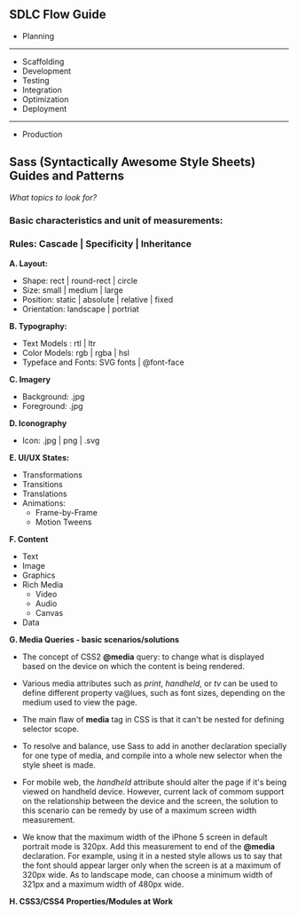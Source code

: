 ## SDLC Flow Guide
- Planning
---
- Scaffolding
- Development
- Testing
- Integration
- Optimization
- Deployment
---
- Production

## Sass (Syntactically Awesome Style Sheets) Guides and Patterns 
*What topics to look for?*
### Basic characteristics and unit of measurements:
### Rules: Cascade | Specificity | Inheritance 

**A. Layout:** 
  - Shape: rect | round-rect | circle
  - Size: small | medium | large
  - Position: static | absolute | relative | fixed
  - Orientation: landscape | portriat
   
 **B. Typography:**
  - Text Models : rtl | ltr
  - Color Models: rgb | rgba | hsl 
  - Typeface and Fonts: SVG fonts | @font-face
 
**C. Imagery**
  - Background: .jpg
  - Foreground: .jpg 
  
**D. Iconography**
  - Icon: .jpg | png | .svg

**E. UI/UX States:**
  - Transformations
  - Transitions
  - Translations
  - Animations:
    - Frame-by-Frame
    - Motion Tweens
  
**F. Content**
  - Text
  - Image
  - Graphics
  - Rich Media
    - Video
    - Audio
    - Canvas
  - Data
 
**G. Media Queries - basic scenarios/solutions**
  - The concept of CSS2 **@media** query: to change what is displayed based on the device
  on which the content is being rendered.
  
  - Various media attributes such as *print*, *handheld*, or *tv* can be used to define 
  different property va@lues, such as font sizes, depending on the medium used to view the page.
  
  - The main flaw of **media** tag in CSS is that it can't be nested for defining selector scope.
  
  - To resolve and balance, use Sass to add in another declaration specially for one type of
  media, and compile into a whole new selector when the style sheet is made.
  
  - For mobile web, the *handheld* attribute should alter the page if it's being viewed on
  handheld device. However, current lack of commom support on the relationship between the 
  device and the screen, the solution to this scenario can be remedy by use of a maximum
  screen width measurement.
  
  - We know that the maximum width of the iPhone 5 screen in default portrait mode is 320px. 
  Add this measurement to end of the **@media** declaration. For example, using it in a 
  nested style allows us to say that the font should appear larger only when the screen is 
  at a maximum of 320px wide. As to landscape mode, can choose a minimum width of 321px and a 
  maximum width of 480px wide.
  
**H. CSS3/CSS4 Properties/Modules at Work**

